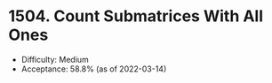 # 1504. Count Submatrices With All Ones
- Difficulty: Medium
- Acceptance: 58.8% (as of 2022-03-14)
